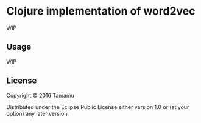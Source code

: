# Clojure implementation of word2vec

WIP

## Usage

WIP

## License

Copyright © 2016 Tamamu

Distributed under the Eclipse Public License either version 1.0 or (at
your option) any later version.
